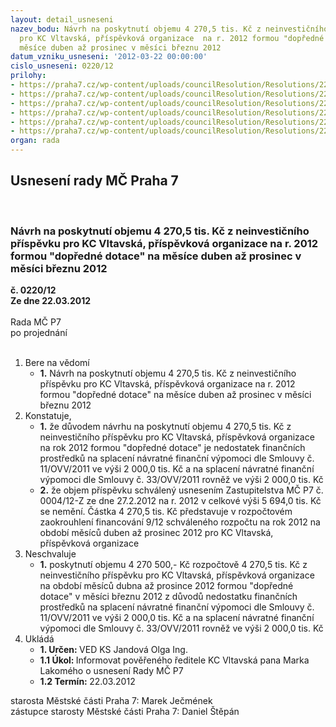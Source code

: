 ```yaml
---
layout: detail_usneseni
nazev_bodu: Návrh na poskytnutí objemu 4 270,5 tis. Kč z neinvestičního příspěvku
  pro KC Vltavská, příspěvková organizace  na r. 2012 formou "dopředné dotace" na
  měsíce duben až prosinec v měsíci březnu 2012
datum_vzniku_usneseni: '2012-03-22 00:00:00'
cislo_usneseni: 0220/12
prilohy:
- https://praha7.cz/wp-content/uploads/councilResolution/Resolutions/22970/17-12-smlouva_%c4%8d._11-ovv-2011.pdf
- https://praha7.cz/wp-content/uploads/councilResolution/Resolutions/22970/17-12-dodatek_%c4%8d.1_ke_smlouv%c4%9b_%c4%8d.11-ovv-2011.pdf
- https://praha7.cz/wp-content/uploads/councilResolution/Resolutions/22970/17-12-smlouva_%c4%8d.33-ovv-2011.pdf
- https://praha7.cz/wp-content/uploads/councilResolution/Resolutions/22970/17-12-dodatek_%c4%8d._1_ke_smlouve_%c4%8d.33-ovv-2011.pdf
- https://praha7.cz/wp-content/uploads/councilResolution/Resolutions/22970/17-12-dopis_v%c3%bdzva_ke_splacen%c3%ad.jpg
- https://praha7.cz/wp-content/uploads/councilResolution/Resolutions/22970/17-12-dopis_-_%c5%be%c3%a1dost_kc_vltavsk%c3%a1.pdf
organ: rada
---
```

<div id="ucUsn_pList" class="usn">
	<span><h2>Usnesení rady MČ Praha 7 </h2>
<br></span><div class="standBody">
<span><h3>Návrh na poskytnutí objemu 4 270,5 tis. Kč z neinvestičního příspěvku pro KC Vltavská, příspěvková organizace  na r. 2012 formou "dopředné dotace" na měsíce duben až prosinec v měsíci březnu 2012</h3></span><div class="center">
		<strong>č. 0220/12</strong><br>
	</div>
<div class="center">
		<strong>Ze dne 22.03.2012</strong><br><br>
	</div>Rada MČ P7<br> po projednání<br><br><ol>
<li>Bere na vědomí<ul><li>
<strong>1.</strong> Návrh na poskytnutí objemu 4 270,5 tis. Kč z neinvestičního příspěvku pro KC Vltavská, příspěvková organizace  na r. 2012 formou "dopředné dotace" na měsíce duben až prosinec v měsíci březnu 2012</li></ul>
</li>
<li>Konstatuje,<ul>
<li>
<strong>1.</strong> že důvodem návrhu na poskytnutí objemu  4 270,5 tis. Kč z neinvestičního příspěvku pro KC Vltavská, příspěvková organizace na rok 2012 formou "dopředné dotace" je nedostatek finančních prostředků na splacení návratné finanční výpomoci dle Smlouvy č. 11/OVV/2011 ve výši 2 000,0 tis. Kč a na splacení návratné finanční výpomoci dle Smlouvy č. 33/OVV/2011 rovněž ve výši 2 000,0 tis. Kč</li>
<li>
<strong>2.</strong> že objem příspěvku schválený usnesením Zastupitelstva MČ  P7  č. 0004/12-Z ze dne 27.2.2012  na  r. 2012 v celkové výši 5 694,0 tis. Kč se nemění. Částka          4 270,5 tis. Kč představuje  v rozpočtovém zaokrouhlení financování  9/12    schváleného rozpočtu na rok 2012 na období měsíců duben až prosinec 2012 pro KC Vltavská, příspěvková organizace </li>
</ul>
</li>
<li>Neschvaluje<ul><li>
<strong>1.</strong> poskytnutí objemu 4 270 500,-   Kč rozpočtově   4 270,5 tis. Kč z neinvestičního příspěvku pro KC Vltavská, příspěvková organizace na období měsíců dubna až prosince 2012 formou "dopředné dotace" v měsíci březnu 2012  z důvodů nedostatku finančních prostředků na splacení  návratné finanční výpomoci dle Smlouvy č. 11/OVV/2011 ve výši 2 000,0 tis. Kč a na splacení návratné finanční výpomoci dle Smlouvy č. 33/OVV/2011 rovněž ve výši 2 000,0 tis. Kč</li></ul>
</li>
<li>Ukládá<ul>
<li>
<strong>1. Určen: </strong>VED KS Jandová Olga Ing.</li>
<li>
<strong>1.1 Úkol: </strong>Informovat pověřeného ředitele KC Vltavská pana Marka Lakomého o usnesení Rady MČ P7</li>
<li>
<strong>1.2 Termín: </strong>22.03.2012</li>
</ul>
</li>
</ol>starosta Městské části Praha 7: Marek Ječmének<br>zástupce starosty Městské části Praha 7: Daniel Štěpán 
</div>
</div>